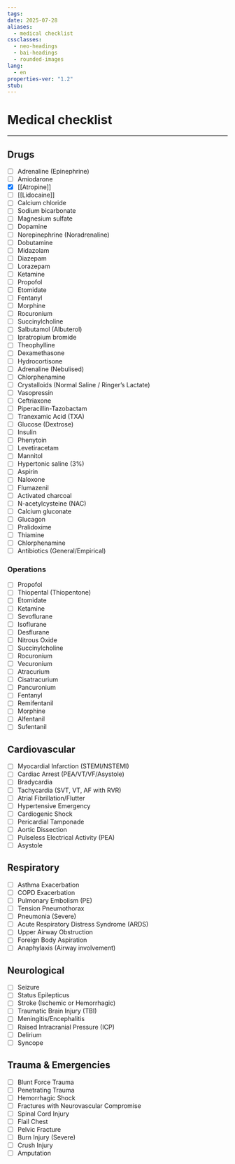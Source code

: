 ```yaml
---
tags: 
date: 2025-07-28
aliases:
  - medical checklist
cssclasses:
  - neo-headings
  - bai-headings
  - rounded-images
lang:
  - en
properties-ver: "1.2"
stub: 
---
```

# Medical checklist

***
## Drugs
- [ ] Adrenaline (Epinephrine)
- [ ] Amiodarone
- [x] [[Atropine]]
- [ ] [[Lidocaine]]
- [ ] Calcium chloride
- [ ] Sodium bicarbonate
- [ ] Magnesium sulfate
- [ ] Dopamine
- [ ] Norepinephrine (Noradrenaline)
- [ ] Dobutamine
- [ ] Midazolam
- [ ] Diazepam
- [ ] Lorazepam
- [ ] Ketamine
- [ ] Propofol
- [ ] Etomidate
- [ ] Fentanyl
- [ ] Morphine
- [ ] Rocuronium
- [ ] Succinylcholine
- [ ] Salbutamol (Albuterol)
- [ ] Ipratropium bromide
- [ ] Theophylline
- [ ] Dexamethasone
- [ ] Hydrocortisone
- [ ] Adrenaline (Nebulised)
- [ ] Chlorphenamine
- [ ] Crystalloids (Normal Saline / Ringer’s Lactate)
- [ ] Vasopressin
- [ ] Ceftriaxone
- [ ] Piperacillin-Tazobactam
- [ ] Tranexamic Acid (TXA)
- [ ] Glucose (Dextrose)
- [ ] Insulin
- [ ] Phenytoin
- [ ] Levetiracetam
- [ ] Mannitol
- [ ] Hypertonic saline (3%)
- [ ] Aspirin
- [ ] Naloxone
- [ ] Flumazenil
- [ ] Activated charcoal
- [ ] N-acetylcysteine (NAC)
- [ ] Calcium gluconate
- [ ] Glucagon
- [ ] Pralidoxime
- [ ] Thiamine
- [ ] Chlorphenamine
- [ ] Antibiotics (General/Empirical)

### Operations
- [ ] Propofol
- [ ] Thiopental (Thiopentone)
- [ ] Etomidate
- [ ] Ketamine
- [ ] Sevoflurane
- [ ] Isoflurane
- [ ] Desflurane
- [ ] Nitrous Oxide
- [ ] Succinylcholine
- [ ] Rocuronium
- [ ] Vecuronium
- [ ] Atracurium
- [ ] Cisatracurium
- [ ] Pancuronium
- [ ] Fentanyl
- [ ] Remifentanil
- [ ] Morphine
- [ ] Alfentanil
- [ ] Sufentanil
## Cardiovascular
- [ ] Myocardial Infarction (STEMI/NSTEMI)
- [ ] Cardiac Arrest (PEA/VT/VF/Asystole)
- [ ] Bradycardia
- [ ] Tachycardia (SVT, VT, AF with RVR)
- [ ] Atrial Fibrillation/Flutter
- [ ] Hypertensive Emergency
- [ ] Cardiogenic Shock
- [ ] Pericardial Tamponade
- [ ] Aortic Dissection
- [ ] Pulseless Electrical Activity (PEA)
- [ ] Asystole

## Respiratory
- [ ] Asthma Exacerbation
- [ ] COPD Exacerbation
- [ ] Pulmonary Embolism (PE)
- [ ] Tension Pneumothorax
- [ ] Pneumonia (Severe)
- [ ] Acute Respiratory Distress Syndrome (ARDS)
- [ ] Upper Airway Obstruction
- [ ] Foreign Body Aspiration
- [ ] Anaphylaxis (Airway involvement)

## Neurological
- [ ] Seizure
- [ ] Status Epilepticus
- [ ] Stroke (Ischemic or Hemorrhagic)
- [ ] Traumatic Brain Injury (TBI)
- [ ] Meningitis/Encephalitis
- [ ] Raised Intracranial Pressure (ICP)
- [ ] Delirium
- [ ] Syncope

## Trauma & Emergencies
- [ ] Blunt Force Trauma
- [ ] Penetrating Trauma
- [ ] Hemorrhagic Shock
- [ ] Fractures with Neurovascular Compromise
- [ ] Spinal Cord Injury
- [ ] Flail Chest
- [ ] Pelvic Fracture
- [ ] Burn Injury (Severe)
- [ ] Crush Injury
- [ ] Amputation
